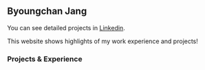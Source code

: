 ## Byoungchan Jang

You can see detailed projects in [Linkedin](https://www.linkedin.com/in/byoungchanjang/).

This website shows highlights of my work experience and projects!

### Projects & Experience
